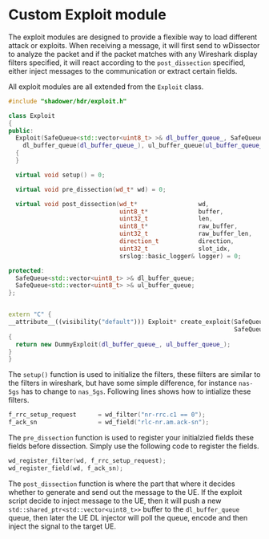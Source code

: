 # Custom Exploit module

The exploit modules are designed to provide a flexible way to load different attack or exploits. When receiving a message, it will first send to wDissector to analyze the packet and if the packet matches with any Wireshark display filters specified, it will react according to the `post_dissection` specified, either inject messages to the communication or extract certain fields.

All exploit modules are all extended from the `Exploit` class.

```cpp
#include "shadower/hdr/exploit.h"

class Exploit
{
public:
  Exploit(SafeQueue<std::vector<uint8_t> >& dl_buffer_queue_, SafeQueue<std::vector<uint8_t> >& ul_buffer_queue_) :
    dl_buffer_queue(dl_buffer_queue_), ul_buffer_queue(ul_buffer_queue_)
  {
  }

  virtual void setup() = 0;

  virtual void pre_dissection(wd_t* wd) = 0;

  virtual void post_dissection(wd_t*                 wd,
                               uint8_t*              buffer,
                               uint32_t              len,
                               uint8_t*              raw_buffer,
                               uint32_t              raw_buffer_len,
                               direction_t           direction,
                               uint32_t              slot_idx,
                               srslog::basic_logger& logger) = 0;

protected:
  SafeQueue<std::vector<uint8_t> >& dl_buffer_queue;
  SafeQueue<std::vector<uint8_t> >& ul_buffer_queue;
};


extern "C" {
__attribute__((visibility("default"))) Exploit* create_exploit(SafeQueue<std::vector<uint8_t> >& dl_buffer_queue_,
                                                               SafeQueue<std::vector<uint8_t> >& ul_buffer_queue_)
{
  return new DummyExploit(dl_buffer_queue_, ul_buffer_queue_);
}
}
```

The `setup()` function is used to initialize the filters, these filters are similar to the filters in wireshark, but have some simple difference, for instance `nas-5gs` has to change to `nas_5gs`. Following lines shows how to intialize these filters.

```cpp
f_rrc_setup_request      = wd_filter("nr-rrc.c1 == 0");
f_ack_sn                 = wd_field("rlc-nr.am.ack-sn");
```

The `pre_dissection` function is used to register your initialzied fields these fields before dissection. Simply use the following code to register the fields.

```cpp
wd_register_filter(wd, f_rrc_setup_request);
wd_register_field(wd, f_ack_sn);
```

The `post_dissection` function is where the part that where it decides whether to generate and send out the message to the UE. If the exploit script decide to inject message to the UE, then it will push a new `std::shared_ptr<std::vector<uint8_t>>` buffer to the `dl_buffer_queue` queue, then later the UE DL injector will poll the queue, encode and then inject the signal to the target UE.